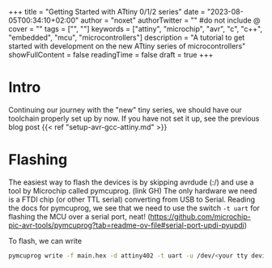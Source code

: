 +++
title = "Getting Started with ATtiny 0/1/2 series"
date = "2023-08-05T00:34:10+02:00"
author = "noxet"
authorTwitter = "" #do not include @
cover = ""
tags = ["", ""]
keywords = ["attiny", "microchip", "avr", "c", "c++", "embedded", "mcu", "microcontrollers"]
description = "A tutorial to get started with development on the new ATtiny series of microcontrollers"
showFullContent = false
readingTime = false
draft = true
+++

# Intro
Continuing our journey with the "new" tiny series, we should have our toolchain properly set up by now.
If you have not set it up, see the previous blog post {{< ref "setup-avr-gcc-attiny.md" >}}

# Flashing
The easiest way to flash the devices is by skipping avrdude (:/) and use a tool by Microchip called pymcuprog. (link GH)
The only hardware we need is a FTDI chip (or other TTL serial) converting from USB to Serial. Reading the docs for pymcuprog, we see that
we need to use the switch `-t uart` for flashing the MCU over a serial port, neat! (https://github.com/microchip-pic-avr-tools/pymcuprog?tab=readme-ov-file#serial-port-updi-pyupdi)

To flash, we can write
```sh
pymcuprog write -f main.hex -d attiny402 -t uart -u /dev/<your tty device> --erase --verify
```
